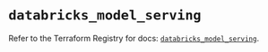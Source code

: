 # `databricks_model_serving`

Refer to the Terraform Registry for docs: [`databricks_model_serving`](https://registry.terraform.io/providers/databricks/databricks/1.82.0/docs/resources/model_serving).

